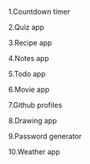 1.Countdown timer

2.Quiz app

3.Recipe app

4.Notes app

5.Todo app

6.Movie app

7.Github profiles

8.Drawing app

9.Password generator

10.Weather app
